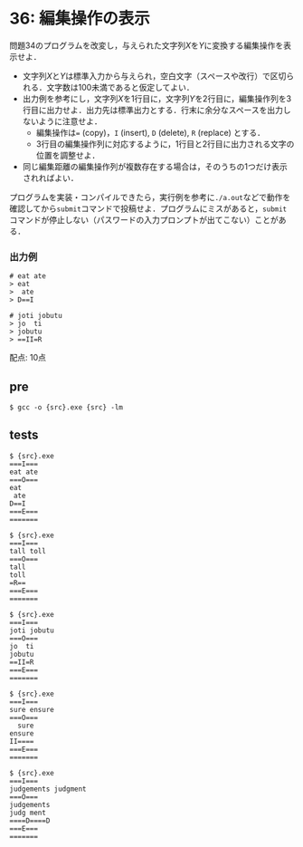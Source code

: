 # 36: 編集操作の表示

問題34のプログラムを改変し，与えられた文字列$X$を$Y$に変換する編集操作を表示せよ．

+ 文字列$X$と$Y$は標準入力から与えられ，空白文字（スペースや改行）で区切られる．文字数は100未満であると仮定してよい．
+ 出力例を参考にし，文字列$X$を1行目に，文字列$Y$を2行目に，編集操作列を3行目に出力せよ．出力先は標準出力とする．行末に余分なスペースを出力しないように注意せよ．
    + 編集操作は`=` (copy)，`I` (insert), `D` (delete), `R` (replace) とする．
    + 3行目の編集操作列に対応するように，1行目と2行目に出力される文字の位置を調整せよ．
+ 同じ編集距離の編集操作列が複数存在する場合は，そのうちの1つだけ表示されればよい．

プログラムを実装・コンパイルできたら，実行例を参考に`./a.out`などで動作を確認してから`submit`コマンドで投稿せよ．プログラムにミスがあると，`submit`コマンドが停止しない（パスワードの入力プロンプトが出てこない）ことがある．

### 出力例
```
# eat ate
> eat
>  ate
> D==I
```

```
# joti jobutu
> jo  ti
> jobutu
> ==II=R
```

配点: 10点

## pre
```
$ gcc -o {src}.exe {src} -lm
```

## tests
```
$ {src}.exe
===I===
eat ate
===O===
eat 
 ate
D==I
===E===
=======

$ {src}.exe
===I===
tall toll
===O===
tall
toll
=R==
===E===
=======

$ {src}.exe
===I===
joti jobutu
===O===
jo  ti
jobutu
==II=R
===E===
=======

$ {src}.exe
===I===
sure ensure
===O===
  sure
ensure
II====
===E===
=======

$ {src}.exe
===I===
judgements judgment
===O===
judgements
judg ment 
====D====D
===E===
=======

```
